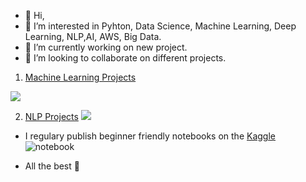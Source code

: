 - 👋 Hi, 
- 👀 I’m interested in Pyhton, Data Science, Machine Learning, Deep Learning, NLP,AI, AWS, Big Data.
- 🌱 I’m currently working on new project.
- 💞️ I’m looking to collaborate on different projects.



1. [Machine Learning Projects](https://github.com/kb1907/Machine_Learning_Projects/blob/main/README.md)


![](https://miro.medium.com/max/600/0*QYxNNYh6W9jO1b_-.png)

2. [NLP Projects](https://github.com/kb1907/NLP_Projects)
![](https://canopylab.com/wp-content/uploads/2019/11/shutterstock_1455391502-2.jpg)


- I regulary publish beginner friendly notebooks on the [Kaggle](https://www.kaggle.com/kaanboke) 
![notebook](https://road-to-kaggle-grandmaster.vercel.app/api/badges/kaanboke/notebook/light)

- All the best 🤘

<!---
kb1907/kb1907 is a ✨ special ✨ repository because its `README.md` (this file) appears on your GitHub profile.
You can click the Preview link to take a look at your changes.
--->
